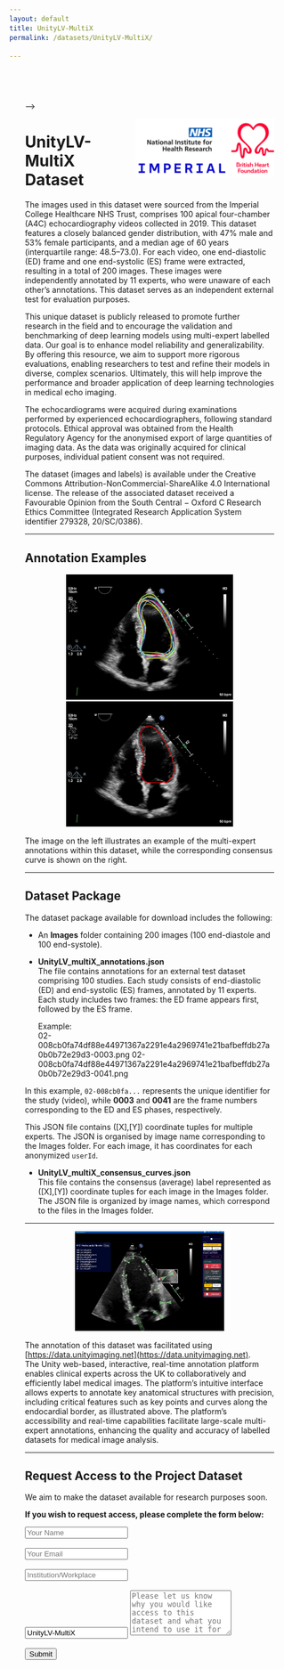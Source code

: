 ```yaml
---
layout: default
title: UnityLV-MultiX
permalink: /datasets/UnityLV-MultiX/

---
```


<!-- PAGE STYLES + WRAPPER -->
<style>
  :root{ --primary:#2563eb; --primary-700:#1d4ed8; --border:#e5e7eb; }
  .page-wrap{ max-width:1500px; margin:0 auto; padding:28px; }
  .cat-section{ margin:28px 0; scroll-margin-top:80px; }
  table{ width:100%; border-collapse:collapse; }
  thead th{ background:#f3f4f6; text-align:left; }
  th,td{ padding:10px; border-bottom:1px solid var(--border); vertical-align:top; }
</style>

<div class="page-wrap" markdown="1">

<br style="clear:both;"> -->
<div style="text-align:right; margin:10px 0;">
  <img src="/assets/images/logo/imperial_BHF.png" 
       alt="Project Logos" 
       style="max-width:250px; height:auto; float:right; margin-left:20px;">
</div>


# UnityLV-MultiX Dataset

The images used in this dataset were sourced from the Imperial College Healthcare NHS Trust, comprises 100 apical four-chamber (A4C) echocardiography videos collected in 2019. This dataset features a closely balanced gender distribution, with 47% male and 53% female participants, and a median age of 60 years (interquartile range: 48.5–73.0). For each video, one end-diastolic (ED) frame and one end-systolic (ES) frame were extracted, resulting in a total of 200 images. These images were independently annotated by 11 experts, who were unaware of each other’s annotations. This dataset serves as an independent external test for evaluation purposes.

This unique dataset is publicly released to promote further research in the field and to encourage the validation and benchmarking of deep learning models using multi-expert labelled data. Our goal is to enhance model reliability and generalizability. By offering this resource, we aim to support more rigorous evaluations, enabling researchers to test and refine their models in diverse, complex scenarios. Ultimately, this will help improve the performance and broader application of deep learning technologies in medical echo imaging.

The echocardiograms were acquired during examinations performed by experienced echocardiographers, following standard protocols. Ethical approval was obtained from the Health Regulatory Agency for the anonymised export of large quantities of imaging data. As the data was originally acquired for clinical purposes, individual patient consent was not required.

The dataset (images and labels) is available under the Creative Commons Attribution-NonCommercial-ShareAlike 4.0 International license. The release of the associated dataset received a Favourable Opinion from the South Central − Oxford C Research Ethics Committee (Integrated Research Application System identifier 279328, 20/SC/0386).

---

## Annotation Examples

<div align="center">
  <img src="/assets/images/datasets/UnityLV-MultiX/pic2.png" width="300">
  <img src="/assets/images/datasets/UnityLV-MultiX/pic3.png" width="300">
</div>

The image on the left illustrates an example of the multi-expert annotations within this dataset, while the corresponding consensus curve is shown on the right.

---

## Dataset Package

The dataset package available for download includes the following:

- An **Images** folder containing 200 images (100 end-diastole and 100 end-systole).  
- **UnityLV_multiX_annotations.json**  
  The file contains annotations for an external test dataset comprising 100 studies. Each study consists of end-diastolic (ED) and end-systolic (ES) frames, annotated by 11 experts.  
  Each study includes two frames: the ED frame appears first, followed by the ES frame.  

  Example:  
02-008cb0fa74df88e44971367a2291e4a2969741e21bafbeffdb27a0b0b72e29d3-0003.png
02-008cb0fa74df88e44971367a2291e4a2969741e21bafbeffdb27a0b0b72e29d3-0041.png


In this example, `02-008cb0fa...` represents the unique identifier for the study (video), while **0003** and **0041** are the frame numbers corresponding to the ED and ES phases, respectively.  

This JSON file contains ([X],[Y]) coordinate tuples for multiple experts. The JSON is organised by image name corresponding to the Images folder. For each image, it has coordinates for each anonymized `userId`.  

- **UnityLV_multiX_consensus_curves.json**  
This file contains the consensus (average) label represented as ([X],[Y]) coordinate tuples for each image in the Images folder. The JSON file is organized by image names, which correspond to the files in the Images folder.

---

<div align="center">
<img src="/assets/images/datasets/UnityLV-MultiX/unityimaging.net_example.png" width="60%">
</div>

The annotation of this dataset was facilitated using [https://data.unityimaging.net](https://data.unityimaging.net).  
The Unity web-based, interactive, real-time annotation platform enables clinical experts across the UK to collaboratively and efficiently label medical images. The platform’s intuitive interface allows experts to annotate key anatomical structures with precision, including critical features such as key points and curves along the endocardial border, as illustrated above. The platform’s accessibility and real-time capabilities facilitate large-scale multi-expert annotations, enhancing the quality and accuracy of labelled datasets for medical image analysis.

---

## Request Access to the Project Dataset

We aim to make the dataset available for research purposes soon.  

**If you wish to request access, please complete the form below:**

<form action="https://formspree.io/f/mpwlgleg" method="POST">
  <input type="text" name="name" placeholder="Your Name" required><br><br>
  <input type="email" name="email" placeholder="Your Email" required><br><br>
  <input type="text" name="institution" placeholder="Institution/Workplace" required><br><br>
  <input type="text" name="dataset" value="UnityLV-MultiX" readonly>
  <textarea name="message" rows="5" placeholder="Please let us know why you would like access to this dataset and what you intend to use it for" required></textarea><br><br>
  <button type="submit">Submit</button>
</form>
</div>